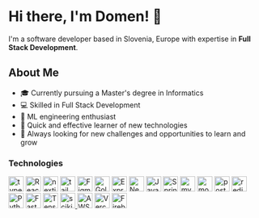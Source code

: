 # Hi there, I'm Domen! 👋

I'm a software developer based in Slovenia, Europe with expertise in **Full Stack Development**.

## About Me

- 🎓 Currently pursuing a Master's degree in Informatics
- 💻 Skilled in Full Stack Development
- 🤖 ML engineering enthusiast
- 🚀 Quick and effective learner of new technologies
- 🌱 Always looking for new challenges and opportunities to learn and grow


### Technologies

<a href="https://www.typescriptlang.org/" target="_blank" rel="noreferrer"> <img src="https://skillicons.dev/icons?i=typescript" alt="typescript" width="30" height="30"/></a> 
<a href="https://reactjs.org/" target="_blank" rel="noreferrer"> <img src="https://skillicons.dev/icons?i=react" alt="React" width="30" height="30"/></a> 
<a href="https://nextjs.org/" target="_blank" rel="noreferrer"> <img src="https://skillicons.dev/icons?i=next" alt="nextjs" width="30" height="30"/></a> 
<a href="https://tailwindcss.com/" target="_blank" rel="noreferrer"> <img src="https://skillicons.dev/icons?i=tailwind" alt="tailwind" width="30" height="30"/></a> 
<a href="https://www.figma.com/" target="_blank" rel="noreferrer"> <img src="https://skillicons.dev/icons?i=figma" alt="Figma" width="30" height="30"/></a>
<a href="https://golang.org/" target="_blank" rel="noreferrer"> <img src="https://skillicons.dev/icons?i=golang" alt="Golang" width="30" height="30"/></a>
<a href="https://expressjs.com/" target="_blank" rel="noreferrer"> <img src="https://skillicons.dev/icons?i=express" alt="Express" width="30" height="30"/></a>
<a href="https://nestjs.com/" target="_blank" rel="noreferrer"> <img src="https://skillicons.dev/icons?i=nest" alt="Nest.js" width="30" height="30"/></a>
<a href="https://www.java.com/" target="_blank" rel="noreferrer"> <img src="https://skillicons.dev/icons?i=java" alt="Java" width="30" height="30"/></a>
<a href="https://spring.io/" target="_blank" rel="noreferrer"> <img src="https://skillicons.dev/icons?i=spring" alt="Spring" width="30" height="30"/></a>
<a href="https://www.mysql.com/" target="_blank" rel="noreferrer"> <img src="https://skillicons.dev/icons?i=mysql" alt="mysql" width="30" height="30"/></a>
<a href="https://www.mongodb.com/" target="_blank" rel="noreferrer"> <img src="https://skillicons.dev/icons?i=mongodb" alt="mongodb" width="30" height="30"/></a>
<a href="https://www.postgresql.org" target="_blank" rel="noreferrer"> <img src="https://skillicons.dev/icons?i=postgresql" alt="postgresql" width="30" height="30"/></a>
<a href="https://redis.io/" target="_blank" rel="noreferrer"> <img src="https://skillicons.dev/icons?i=redis" alt="redis" width="30" height="30"/></a>
<a href="https://www.python.org/" target="_blank" rel="noreferrer"> <img src="https://skillicons.dev/icons?i=python" alt="Python" width="30" height="30"/></a>
<a href="https://fastapi.tiangolo.com/" target="_blank" rel="noreferrer"> <img src="https://skillicons.dev/icons?i=fastapi" alt="FastAPI" width="30" height="30"/></a>
<a href="https://www.tensorflow.org/" target="_blank" rel="noreferrer"> <img src="https://skillicons.dev/icons?i=tensorflow" alt="TensorFlow" width="30" height="30"/></a>
<a href="https://scikit-learn.org/" target="_blank" rel="noreferrer"> <img src="https://skillicons.dev/icons?i=sklearn" alt="scikit-learn" width="30" height="30"/> </a>
<a href="https://aws.amazon.com/" target="_blank" rel="noreferrer"> <img src="https://skillicons.dev/icons?i=aws" alt="AWS" width="30" height="30"/></a>
<a href="https://vercel.com/" target="_blank" rel="noreferrer"> <img src="https://skillicons.dev/icons?i=vercel" alt="Vercel" width="30" height="30"/></a>
<a href="https://firebase.google.com/" target="_blank" rel="noreferrer"> <img src="https://skillicons.dev/icons?i=firebase" alt="Firebase" width="30" height="30"/></a>

  

<!--


### Contact info

[![Linkedin Badge](https://img.shields.io/badge/-Domen_Perko-0e76a8?style=flat&labelColor=0e76a8&logo=linkedin&logoColor=white)](https://www.linkedin.com/in/domen-perko-657b59219/) 
  [![Mail Badge](https://img.shields.io/badge/-perko.domen@gmail.com-c0392b?style=flat&labelColor=c0392b&logo=gmail&logoColor=white)](mailto:perko.domen@gmail.com)
 [![Discord Badge](https://img.shields.io/badge/-Perkzen-7289da?style=flat&labelColor=7289da&logo=discord&logoColor=white)](https://discord.com/users/216222680955879424) 

 -->
